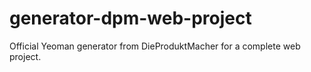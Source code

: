 # generator-dpm-web-project
Official Yeoman generator from DieProduktMacher for a complete web project.
